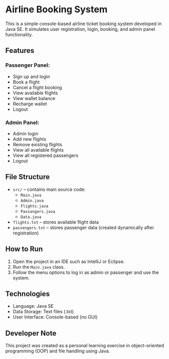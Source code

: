  # Airline Booking System

This is a simple console-based airline ticket booking system developed in Java SE. It simulates user registration, login, booking, and admin panel functionality.

## Features

### Passenger Panel:
- Sign up and login
- Book a flight
- Cancel a flight booking
- View available flights
- View wallet balance
- Recharge wallet
- Logout

### Admin Panel:
- Admin login
- Add new flights
- Remove existing flights
- View all available flights
- View all registered passengers
- Logout

## File Structure

- `src/` – contains main source code:
  - `Main.java`
  - `Admin.java`
  - `Flights.java`
  - `Passangers.java`
  - `Data.java`
- `flights.txt` – stores available flight data
- `passengers.txt` – stores passenger data (created dynamically after registration)

## How to Run

1. Open the project in an IDE such as IntelliJ or Eclipse.
2. Run the `Main.java` class.
3. Follow the menu options to log in as admin or passenger and use the system.

## Technologies

- Language: Java SE
- Data Storage: Text files (.txt)
- User Interface: Console-based (no GUI)

## Developer Note

This project was created as a personal learning exercise in object-oriented programming (OOP) and file handling using Java.

